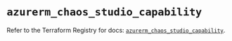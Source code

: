 # `azurerm_chaos_studio_capability`

Refer to the Terraform Registry for docs: [`azurerm_chaos_studio_capability`](https://registry.terraform.io/providers/hashicorp/azurerm/4.16.0/docs/resources/chaos_studio_capability).
